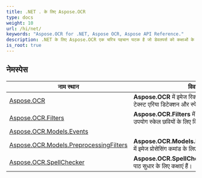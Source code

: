 ```yaml
---
title: .NET . के लिए Aspose.OCR
type: docs
weight: 10
url: /hi/net/
keywords: "Aspose.OCR for .NET, Aspose OCR, Aspose API Reference."
description: .NET के लिए Aspose.OCR एक चरित्र पहचान घटक है जो डेवलपर्स को कक्षाओं के एक साधारण सेट का उपयोग करके अपने .NET अनुप्रयोगों में OCR कार्यक्षमता जोड़ने की अनुमति देता है।
is_root: true
---
```


## नेमस्पेस

| नाम स्थान | विवरण |
| --- | --- |
| [Aspose.OCR](./aspose.ocr/) | **Aspose.OCR** में इमेज रिकग्निशन, स्क्यू करेक्शन, टेक्स्ट एरिया डिटेक्शन और स्पेल चेक के लिए टूल्स हैं। |
| [Aspose.OCR.Filters](./aspose.ocr.filters/) | **Aspose.OCR.Filters** में इंटरपोलेशन होते हैं, जिनका उपयोग स्केल छवियों के लिए किया जाता है। |
| [Aspose.OCR.Models.Events](./aspose.ocr.models.events/) |  |
| [Aspose.OCR.Models.PreprocessingFilters](./aspose.ocr.models.preprocessingfilters/) | **Aspose.OCR.Models.PreprocessingFilters** में इमेज प्रोसेसिंग कमांड के लिए बेस क्लास है। |
| [Aspose.OCR.SpellChecker](./aspose.ocr.spellchecker/) | **Aspose.OCR.SpellChecker** में गलत वर्तनी वाले पाठ सुधार के लिए कक्षाएं हैं। |


